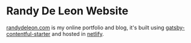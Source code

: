 # Randy De Leon Website

[randydeleon.com](https://randydeleon.com)
is my online portfolio and blog, it's built using [gatsby-contentful-starter](https://github.com/contentful-userland/gatsby-contentful-starter)
and hosted in [netlify](https://netlify.com).
